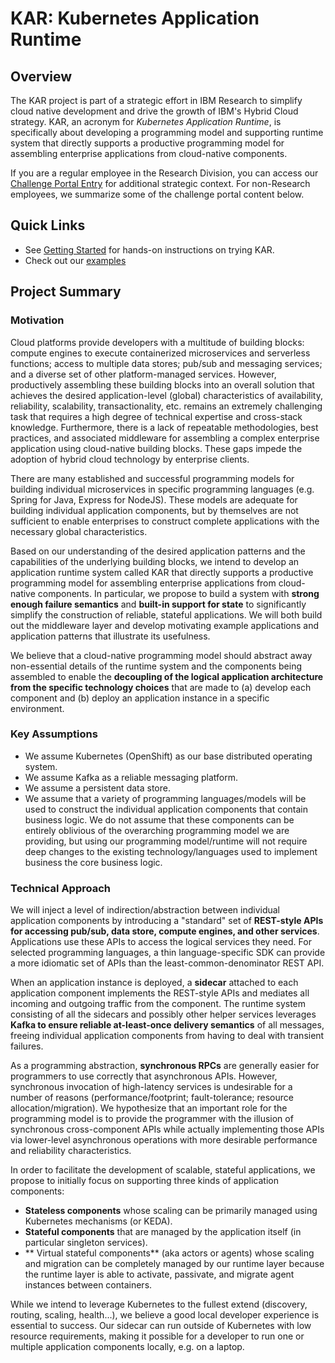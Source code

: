 # KAR: Kubernetes Application Runtime

## Overview

The KAR project is part of a strategic effort in IBM Research to
simplify cloud native development and drive the growth of IBM's Hybrid
Cloud strategy. KAR, an acronym for *Kubernetes Application Runtime*,
is specifically about developing a programming model and supporting
runtime system that directly supports a productive programming model
for assembling enterprise applications from cloud-native components.

If you are a regular employee in the Research Division, you can access
our [Challenge Portal Entry](https://aichallenges.sl.cloud9.ibm.com/challenges/2659?tab=details)
for additional strategic context.  For non-Research employees, we
summarize some of the challenge portal content below.

## Quick Links

+ See [Getting Started](docs/getting-started.md) for hands-on instructions on trying KAR.
+ Check out our [examples](examples/README.md)

## Project Summary

### Motivation

Cloud platforms provide developers with a multitude of building
blocks: compute engines to execute containerized microservices and
serverless functions; access to multiple data stores; pub/sub and
messaging services; and a diverse set of other platform-managed
services. However, productively assembling these building blocks into
an overall solution that achieves the desired application-level
(global) characteristics of availability, reliability, scalability,
transactionality, etc. remains an extremely challenging task that
requires a high degree of technical expertise and cross-stack
knowledge. Furthermore, there is a lack of repeatable methodologies,
best practices, and associated middleware for assembling a complex
enterprise application using cloud-native building blocks. These gaps
impede the adoption of hybrid cloud technology by enterprise clients.

There are many established and successful programming models for
building individual microservices in specific programming languages
(e.g. Spring for Java, Express for NodeJS). These models are adequate
for building individual application components, but by themselves are
not sufficient to enable enterprises to construct complete
applications with the necessary global characteristics.

Based on our understanding of the desired application patterns and the
capabilities of the underlying building blocks, we intend to develop
an application runtime system called KAR that directly supports a
productive programming model for assembling enterprise applications
from cloud-native components. In particular, we propose to build a
system with **strong enough failure semantics** and **built-in support
for state** to significantly simplify the construction of reliable,
stateful applications. We will both build out the middleware layer and
develop motivating example applications and application patterns that
illustrate its usefulness.

We believe that a cloud-native programming model should abstract away
non-essential details of the runtime system and the components being
assembled to enable the **decoupling of the logical application
architecture from the specific technology choices** that are made to
(a) develop each component and (b) deploy an application instance in a
specific environment.

### Key Assumptions
+ We assume Kubernetes (OpenShift) as our base distributed operating system.
+ We assume Kafka as a reliable messaging platform.
+ We assume a persistent data store.
+ We assume that a variety of programming languages/models will be
  used to construct the individual application components that contain
  business logic. We do not assume that these components can be
  entirely oblivious of the overarching programming model we are
  providing, but using our programming model/runtime will not require
  deep changes to the existing technology/languages used to implement
  business the core business logic.

### Technical Approach

We will inject a level of indirection/abstraction between individual
application components by introducing a "standard" set of **REST-style
APIs for accessing pub/sub, data store, compute engines, and other
services**. Applications use these APIs to access the logical services
they need. For selected programming languages, a thin
language-specific SDK can provide a more idiomatic set of APIs than
the least-common-denominator REST API.

When an application instance is deployed, a **sidecar** attached to
each application component implements the REST-style APIs and mediates
all incoming and outgoing traffic from the component. The runtime
system consisting of all the sidecars and possibly other helper
services leverages **Kafka to ensure reliable at-least-once delivery
semantics** of all messages, freeing individual application components
from having to deal with transient failures.

As a programming abstraction, **synchronous RPCs** are generally
easier for programmers to use correctly that asynchronous
APIs. However, synchronous invocation of high-latency services is
undesirable for a number of reasons (performance/footprint;
fault-tolerance; resource allocation/migration). We hypothesize that
an important role for the programming model is to provide the
programmer with the illusion of synchronous cross-component APIs while
actually implementing those APIs via lower-level asynchronous
operations with more desirable performance and reliability
characteristics.

In order to facilitate the development of scalable, stateful
applications, we propose to initially focus on supporting three kinds
of application components:
+ **Stateless components** whose scaling can be primarily managed
  using Kubernetes mechanisms (or KEDA).
+ **Stateful components** that are managed by the application itself
  (in particular singleton services).
+ ** Virtual stateful components** (aka actors or agents) whose
  scaling and migration can be completely managed by our runtime layer
  because the runtime layer is able to activate, passivate, and migrate
  agent instances between containers.

While we intend to leverage Kubernetes to the fullest extend
(discovery, routing, scaling, health...), we believe a good local
developer experience is essential to success. Our sidecar can run
outside of Kubernetes with low resource requirements, making it
possible for a developer to run one or multiple application components
locally, e.g. on a laptop.
